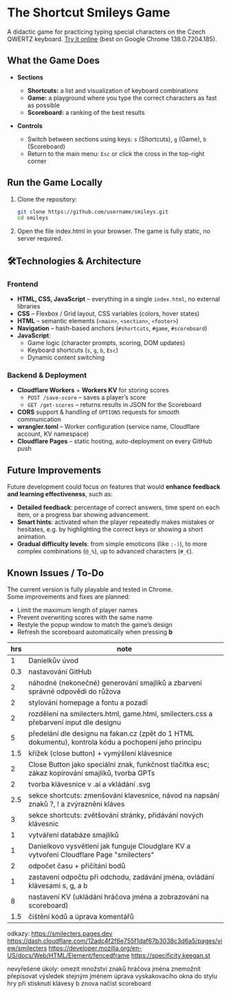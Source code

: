 # The Shortcut Smileys Game

A didactic game for practicing typing special characters on the Czech QWERTZ keyboard. [Try it online](https://smilecters.pages.dev/#top) (best on Google Chrome 138.0.7204.185).

## What the Game Does

- **Sections**  
  - **Shortcuts:** a list and visualization of keyboard combinations  
  - **Game:** a playground where you type the correct characters as fast as possible  
  - **Scoreboard:** a ranking of the best results  

- **Controls**  
  - Switch between sections using keys: `s` (Shortcuts), `g` (Game), `b` (Scoreboard)  
  - Return to the main menu: `Esc` or click the cross in the top-right corner  

## Run the Game Locally

1. Clone the repository:
   ```bash
   git clone https://github.com/username/smileys.git
   cd smileys
2. Open the file index.html in your browser. The game is fully static, no server required.

## 🛠Technologies & Architecture

### Frontend
- **HTML, CSS, JavaScript** – everything in a single `index.html`, no external libraries  
- **CSS** – Flexbox / Grid layout, CSS variables (colors, hover states)  
- **HTML** – semantic elements (`<main>`, `<section>`, `<footer>`)  
- **Navigation** – hash-based anchors (`#shortcuts`, `#game`, `#scoreboard`)  
- **JavaScript**:
  - Game logic (character prompts, scoring, DOM updates)  
  - Keyboard shortcuts (`s`, `g`, `b`, `Esc`)  
  - Dynamic content switching  

### Backend & Deployment
- **Cloudflare Workers** + **Workers KV** for storing scores  
  - `POST /save-score` – saves a player’s score  
  - `GET /get-scores` – returns results in JSON for the Scoreboard  
- **CORS** support & handling of `OPTIONS` requests for smooth communication  
- **wrangler.toml** – Worker configuration (service name, Cloudflare account, KV namespace)  
- **Cloudflare Pages** – static hosting, auto-deployment on every GitHub push  

## Future Improvements

Future development could focus on features that would **enhance feedback and learning effectiveness**, such as:

- **Detailed feedback**: percentage of correct answers, time spent on each item, or a progress bar showing advancement.  
- **Smart hints**: activated when the player repeatedly makes mistakes or hesitates, e.g. by highlighting the correct keys or showing a short animation.  
- **Gradual difficulty levels**: from simple emoticons (like `:-)`), to more complex combinations (`@_%`), up to advanced characters (`#_€`).  

## Known Issues / To-Do

The current version is fully playable and tested in Chrome.  
Some improvements and fixes are planned:

- Limit the maximum length of player names  
- Prevent overwriting scores with the same name  
- Restyle the popup window to match the game’s design  
- Refresh the scoreboard automatically when pressing **b**  

| hrs | note
| --- | ---
| 1   |  Danielkův úvod
| 0.3 |  nastavování GitHub
| 2   |  náhodné (nekonečné) generování smajlíků a zbarvení správné odpovědi do růžova
| 2   |  stylování homepage a fontu a pozadí
| 2   |  rozdělení na smilecters.html, game.html, smilecters.css a přebarvení input dle designu
| 5   |  předelání dle designu na fakan.cz (zpět do 1 HTML dokumentu), kontrola kódu a pochopení jeho principu
| 1.5 |  křížek (close button) + vymýšlení klávesnice
| 2   |  Close Button jako speciální znak, funkčnost tlačítka esc; zákaz kopírování smajlíků, tvorba GPTs
| 2   |  tvorba klávesnice v .ai a vkládání .svg
| 2.5 |  sekce shortcuts: zmenšování klavesnice, návod na napsání znaků ?, ! a zvýraznění kláves
| 3   |  sekce shortcuts: zvětšování stránky, přidávání nových klávesnic
| 1   |  vytváření databáze smajlíků
| 1   |  Danielkovo vysvětlení jak funguje Cloudglare KV a vytvoření Cloudflare Page "smilecters"
| 2   |  odpočet času + přičítání bodů
| 1   |  zastavení odpočtu při odchodu, zadávání jména, ovládání klávesami s, g, a b
| 8   |  nastavení KV (ukládání hráčova jména a zobrazování na scoreboard)
| 1.5 |  čištění kódů a úprava komentářů

odkazy:
https://smilecters.pages.dev
https://dash.cloudflare.com/12adc4f2f6e755f1daf67b3038c3d6a5/pages/view/smilecters
https://developer.mozilla.org/en-US/docs/Web/HTML/Element/fencedframe
https://specificity.keegan.st

nevyřešené úkoly:
omezit množství znaků hráčova jména
znemožnit přepisovat výsledek stejným jménem
úprava vyskakovacího okna do stylu hry
při stisknutí klávesy b znova načíst scoreboard
